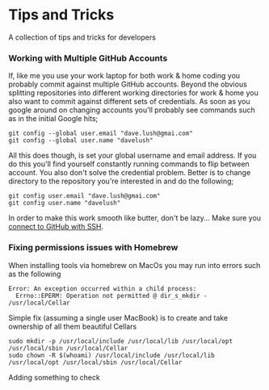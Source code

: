 # Tips and Tricks
A collection of tips and tricks for developers

### Working with Multiple GitHub Accounts

If, like me you use your work laptop for both work & home coding you probably commit against multiple GitHub accounts. Beyond the obvious splitting repositories into different working directories for work & home you also want to commit against different sets of credentials. As soon as you google around on changing accounts you'll probably see commands such as in the initial Google hits;
```commandline
git config --global user.email "dave.lush@gmai.com"
git config --global user.name "davelush"
```
All this does though, is set your global username and email address. If you do this you'll find yourself constantly running commands to flip between account. You also don't solve the credential problem. Better is to change directory to the repository you're interested in and do the following;
```commandline
git config user.email "dave.lush@gmai.com"
git config user.name "davelush"
```

In order to make this work smooth like butter, don't be lazy... Make sure you [connect to GitHub with SSH](https://help.github.com/articles/connecting-to-github-with-ssh/).

### Fixing permissions issues with Homebrew

When installing tools via homebrew on MacOs you may run into errors such as the following

```commandline
Error: An exception occurred within a child process:
  Errno::EPERM: Operation not permitted @ dir_s_mkdir - /usr/local/Cellar
``` 

Simple fix (assuming a single user MacBook) is to create and take ownership of all them beautiful Cellars

```commandline
sudo mkdir -p /usr/local/include /usr/local/lib /usr/local/opt /usr/local/sbin /usr/local/Cellar
sudo chown -R $(whoami) /usr/local/include /usr/local/lib /usr/local/opt /usr/local/sbin /usr/local/Cellar
```

Adding something to check

